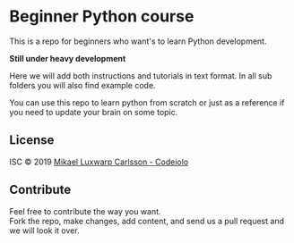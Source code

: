 # Beginner Python course

This is a repo for beginners who want's to learn Python development.

**Still under heavy development**

Here we will add both instructions and tutorials in text format. In all sub folders you will also find example code.

You can use this repo to learn python from scratch or just as a reference if you need to update your brain on some topic.

## License

ISC © 2019 [Mikael Luxwarp Carlsson - Codeiolo](https://codeiolo.org)

## Contribute

Feel free to contribute the way you want.  
Fork the repo, make changes, add content, and send us a pull request and we will look it over.
